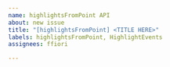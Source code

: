 ```yaml
---
name: highlightsFromPoint API
about: new issue
title: "[highlightsFromPoint] <TITLE HERE>"
labels: highlightsFromPoint, HighlightEvents
assignees: ffiori

---
```



